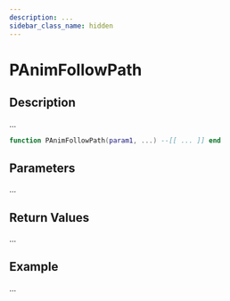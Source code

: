 ```yaml
---
description: ...
sidebar_class_name: hidden
---
```


# PAnimFollowPath

## Description

...

```lua
function PAnimFollowPath(param1, ...) --[[ ... ]] end
```

## Parameters

...

## Return Values

...

## Example

...

